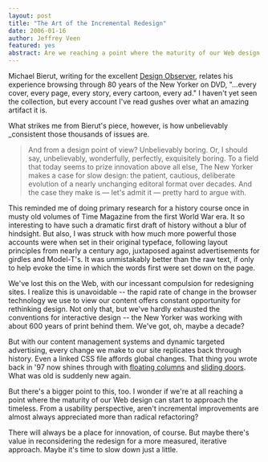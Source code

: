 ```yaml
--- 
layout: post
title: "The Art of the Incremental Redesign"
date: 2006-01-16
author: Jeffrey Veen
featured: yes
abstract: Are we reaching a point where the maturity of our Web design can start to approach the timeless?
---
```

Michael Bierut, writing for the excellent <a href="http://www.designobserver.com/archives/009792.html">Design Observer</a>, relates his experience browsing through 80 years of the New Yorker on DVD,  "...every cover, every page, every story, every cartoon, every ad." I haven't yet seen the collection, but every account I've read gushes over what an amazing artifact it is.

What strikes me from Bierut's piece, however, is how unbelievably _consistent those thousands of issues are.

<blockquote>And from a design point of view? Unbelievably boring. Or, I should say, unbelievably, wonderfully, perfectly, exquisitely boring. To a field that today seems to prize innovation above all else, The New Yorker makes a case for slow design: the patient, cautious, deliberate evolution of a nearly unchanging editoral format over decades. And the case they make is &mdash; let's admit it &mdash; pretty hard to argue with.</blockquote>

This reminded me of doing primary research for a history course once in musty old volumes of Time Magazine from the first World War era. It so interesting to have such a dramatic first draft of history without a blur of hindsight. But also, I was struck with how much more powerful those accounts were when set in their original typeface, following layout principles from nearly a century ago, juxtaposed against advertisements for girdles and Model-T's. It was unmistakably better than the raw text, if only to help evoke the time in which the words first were set down on the page.

We've lost this on the Web, with our incessant compulsion for redesigning sites. I realize this is unavoidable -- the rapid rate of change in the browser technology we use to view our content offers constant opportunity for rethinking design. Not only that, but we've hardly exhausted the conventions for interactive design -- the New Yorker was working with about 600 years of print behind them. We've got, oh, maybe a decade?

But with our content management systems and dynamic targeted advertising, every change we make to our site replicates back through history. Even a linked CSS file affords global changes. That thing you wrote back in '97 now shines through with <a href="http://www.alistapart.com/articles/fauxcolumns/">floating columns</a> and <a href="http://www.alistapart.com/articles/slidingdoors/">sliding doors</a>. What was old is suddenly new again. 

But there's a bigger point to this, too. I wonder if we're at all reaching a point where the maturity of our Web design can start to approach the timeless. From a usability perspective, aren't incremental improvements are almost always appreciated more than radical refactoring?

There will always be a place for innovation, of course. But maybe there's value in reconsidering the redesign for a more measured, iterative approach. Maybe it's time to slow down just a little.
&#8203;